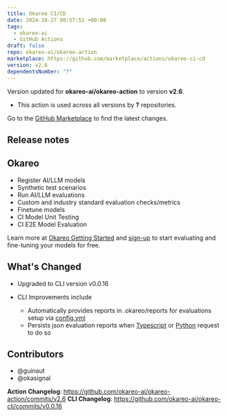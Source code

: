 ```yaml
---
title: Okareo CI/CD
date: 2024-10-27 00:57:51 +00:00
tags:
  - okareo-ai
  - GitHub Actions
draft: false
repo: okareo-ai/okareo-action
marketplace: https://github.com/marketplace/actions/okareo-ci-cd
version: v2.6
dependentsNumber: "?"
---
```



Version updated for **okareo-ai/okareo-action** to version **v2.6**.
- This action is used across all versions by **?** repositories.

Go to the [GitHub Marketplace](https://github.com/marketplace/actions/okareo-ci-cd) to find the latest changes.

## Release notes

## Okareo
* Register AI/LLM models
* Synthetic test scenarios
* Run AI/LLM evaluations
* Custom and industry standard evaluation checks/metrics
* Finetune models
* CI Model Unit Testing
* CI E2E Model Evaluation

Learn more at [Okareo Getting Started](https://docs.okareo.com/docs/getting-started/overview) and [sign-up](https://app.okareo.com/account/sign-up) to start evaluating and fine-tuning your models for free.

## What's Changed
* Upgraded to CLI version v0.0.16

* CLI Improvements include
  * Automatically provides reports in .okareo/reports for evaluations setup via [config.yml](https://www.okareo.com/docs/sdk/cli)
  * Persists json evaluation reports when [Typescript](https://www.okareo.com/docs/sdk/okareo_typescript#class-jsonreporter) or [Python](https://www.okareo.com/docs/sdk/okareo_python#class-jsonreporter) request to do so

## Contributors
* @guinaut
* @okasignal 

**Action Changelog**: https://github.com/okareo-ai/okareo-action/commits/v2.6
**CLI Changelog**: https://github.com/okareo-ai/okareo-cli/commits/v0.0.16
